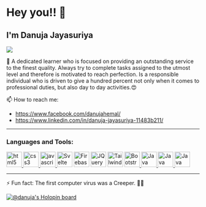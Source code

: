 # Hey you!! 👋

## I'm Danuja Jayasuriya

![](https://komarev.com/ghpvc/?username=danuja01&color=green)

🔭 A dedicated learner who is focused on providing an outstanding service to the finest quality. Always try to complete tasks assigned to the utmost level and therefore is motivated to reach perfection. Is a responsible individual who is driven to give a hundred percent not only when it comes to professional duties, but also day to day activities.😍

📫 How to reach me:

- https://www.facebook.com/danujahemal/
- https://www.linkedin.com/in/danuja-jayasuriya-11483b211/

<hr />
<h3 align="left">Languages and Tools:</h3>
<p align="left">
  <a href="https://www.w3.org/html/" target="_blank">
    <img
      src="https://www.vectorlogo.zone/logos/w3_html5/w3_html5-icon.svg"
      alt="html5"
      width="40"
      height="40"
    />
  </a>
  <a href="https://www.w3schools.com/css/" target="_blank">
    <img
      src="https://img.icons8.com/color/48/000000/css3.png"
      alt="css3"
      width="40"
      height="40"
    />
  </a>
  <a
    href="https://developer.mozilla.org/en-US/docs/Web/JavaScript"
    target="_blank"
  >
    <img
      src="https://img.icons8.com/color/48/000000/javascript.png"
      alt="javascript"
      width="40"
      height="40"
    />
  </a>
  <a href="https://svelte.dev/" target="_blank">
    <img
      src="https://upload.wikimedia.org/wikipedia/commons/1/1b/Svelte_Logo.svg"
      alt="Svelte"
      width="40"
      height="40"
  /></a>
  <a href="https://firebase.google.com/" target="_blank">
    <img
      src="https://www.vectorlogo.zone/logos/firebase/firebase-icon.svg"
      alt="Firebase"
      width="40"
      height="40"
  /></a>
  <a href="https://jquery.com/" target="_blank">
    <img
      src="https://www.vectorlogo.zone/logos/jquery/jquery-vertical.svg"
      alt="JQuery"
      width="40"
      height="40"
  /></a>
  <a href="https://tailwindcss.com/" target="_blank">
    <img
      src="https://www.vectorlogo.zone/logos/tailwindcss/tailwindcss-icon.svg"
      alt="Tailwind"
      width="40"
      height="40"
  /></a>
  <a href="https://getbootstrap.com/" target="_blank">
    <img
      src="https://www.vectorlogo.zone/logos/getbootstrap/getbootstrap-icon.svg"
      alt="Bootstrap"
      width="40"
      height="40"
    />
  </a>
  <a href="https://www.java.com/en/" target="_blank">
    <img
      src="https://www.vectorlogo.zone/logos/java/java-icon.svg"
      alt="Java"
      width="40"
      height="40"
    />
  </a>
    <a href="https://www.java.com/en/" target="_blank">
    <img
      src="https://www.freeiconspng.com/uploads/c-logo-icon-18.png"
      alt="Java"
      width="40"
      height="40"
    />
  </a>
  <a href="https://www.python.org/" target="_blank">
    <img
      src="https://www.vectorlogo.zone/logos/python/python-icon.svg"
      alt="Java"
      width="40"
      height="40"
    />
  </a>
</p>
<hr />

⚡ Fun fact: The first computer virus was a Creeper. 😵‍💫

[![@danuja's Holopin board](https://holopin.me/danuja)](https://holopin.io/@danuja)


